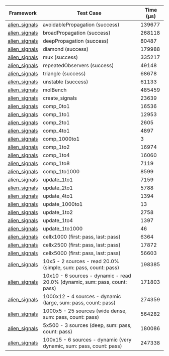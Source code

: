 | Framework | Test Case | Time (μs) |
| --- | --- | --- |
| [alien_signals](https://github.com/medz/alien-signals-dart) | avoidablePropagation (success) | 139677 |
| [alien_signals](https://github.com/medz/alien-signals-dart) | broadPropagation (success) | 268118 |
| [alien_signals](https://github.com/medz/alien-signals-dart) | deepPropagation (success) | 80487 |
| [alien_signals](https://github.com/medz/alien-signals-dart) | diamond (success) | 179988 |
| [alien_signals](https://github.com/medz/alien-signals-dart) | mux (success) | 335217 |
| [alien_signals](https://github.com/medz/alien-signals-dart) | repeatedObservers (success) | 49148 |
| [alien_signals](https://github.com/medz/alien-signals-dart) | triangle (success) | 68678 |
| [alien_signals](https://github.com/medz/alien-signals-dart) | unstable (success) | 61133 |
| [alien_signals](https://github.com/medz/alien-signals-dart) | molBench | 485459 |
| [alien_signals](https://github.com/medz/alien-signals-dart) | create_signals | 23639 |
| [alien_signals](https://github.com/medz/alien-signals-dart) | comp_0to1 | 16536 |
| [alien_signals](https://github.com/medz/alien-signals-dart) | comp_1to1 | 12953 |
| [alien_signals](https://github.com/medz/alien-signals-dart) | comp_2to1 | 2605 |
| [alien_signals](https://github.com/medz/alien-signals-dart) | comp_4to1 | 4897 |
| [alien_signals](https://github.com/medz/alien-signals-dart) | comp_1000to1 | 3 |
| [alien_signals](https://github.com/medz/alien-signals-dart) | comp_1to2 | 16974 |
| [alien_signals](https://github.com/medz/alien-signals-dart) | comp_1to4 | 16060 |
| [alien_signals](https://github.com/medz/alien-signals-dart) | comp_1to8 | 7119 |
| [alien_signals](https://github.com/medz/alien-signals-dart) | comp_1to1000 | 8599 |
| [alien_signals](https://github.com/medz/alien-signals-dart) | update_1to1 | 7159 |
| [alien_signals](https://github.com/medz/alien-signals-dart) | update_2to1 | 5788 |
| [alien_signals](https://github.com/medz/alien-signals-dart) | update_4to1 | 1394 |
| [alien_signals](https://github.com/medz/alien-signals-dart) | update_1000to1 | 13 |
| [alien_signals](https://github.com/medz/alien-signals-dart) | update_1to2 | 2758 |
| [alien_signals](https://github.com/medz/alien-signals-dart) | update_1to4 | 1397 |
| [alien_signals](https://github.com/medz/alien-signals-dart) | update_1to1000 | 46 |
| [alien_signals](https://github.com/medz/alien-signals-dart) | cellx1000 (first: pass, last: pass) | 6364 |
| [alien_signals](https://github.com/medz/alien-signals-dart) | cellx2500 (first: pass, last: pass) | 17872 |
| [alien_signals](https://github.com/medz/alien-signals-dart) | cellx5000 (first: pass, last: pass) | 56603 |
| [alien_signals](https://github.com/medz/alien-signals-dart) | 10x5 - 2 sources - read 20.0% (simple, sum: pass, count: pass) | 198385 |
| [alien_signals](https://github.com/medz/alien-signals-dart) | 10x10 - 6 sources - dynamic - read 20.0% (dynamic, sum: pass, count: pass) | 171803 |
| [alien_signals](https://github.com/medz/alien-signals-dart) | 1000x12 - 4 sources - dynamic (large, sum: pass, count: pass) | 274359 |
| [alien_signals](https://github.com/medz/alien-signals-dart) | 1000x5 - 25 sources (wide dense, sum: pass, count: pass) | 564282 |
| [alien_signals](https://github.com/medz/alien-signals-dart) | 5x500 - 3 sources (deep, sum: pass, count: pass) | 180086 |
| [alien_signals](https://github.com/medz/alien-signals-dart) | 100x15 - 6 sources - dynamic (very dynamic, sum: pass, count: pass) | 247338 |
